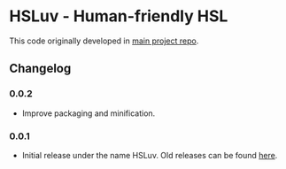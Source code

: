 # HSLuv - Human-friendly HSL

This code originally developed in [main project repo](https://github.com/hsluv/hsluv).

## Changelog

### 0.0.2

- Improve packaging and minification.

### 0.0.1

- Initial release under the name HSLuv. Old releases can be found [here](https://www.npmjs.com/package/husl).
